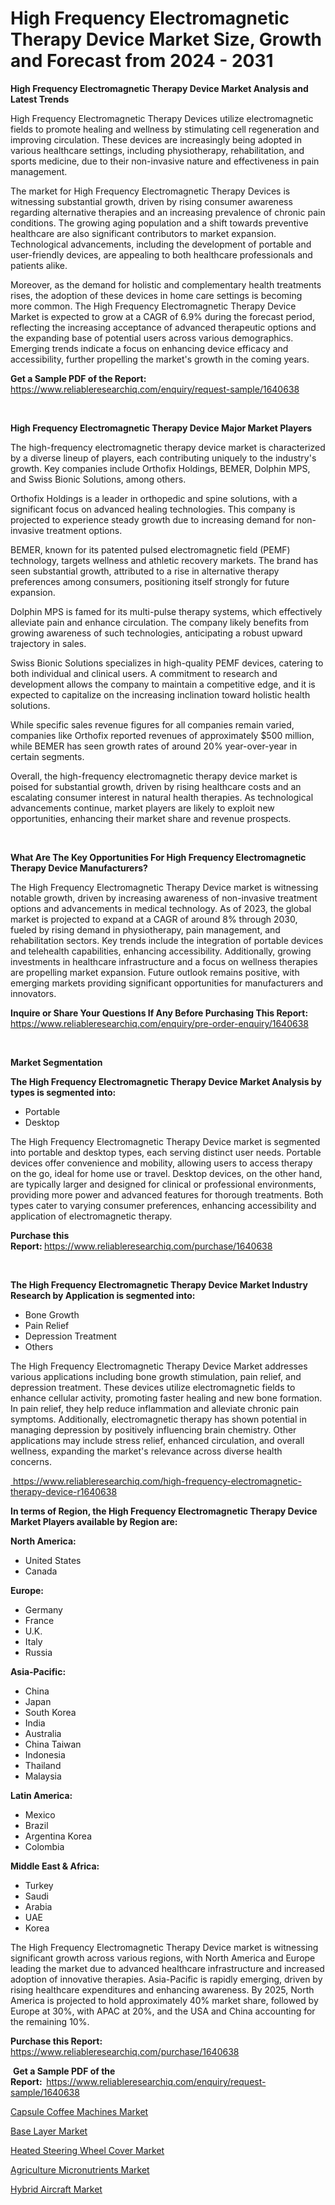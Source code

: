 <p><h1>High Frequency Electromagnetic Therapy Device Market Size, Growth and Forecast from 2024 - 2031</h1></p><p><strong>High Frequency Electromagnetic Therapy Device Market Analysis and Latest Trends</strong></p>
<p><p>High Frequency Electromagnetic Therapy Devices utilize electromagnetic fields to promote healing and wellness by stimulating cell regeneration and improving circulation. These devices are increasingly being adopted in various healthcare settings, including physiotherapy, rehabilitation, and sports medicine, due to their non-invasive nature and effectiveness in pain management.</p><p>The market for High Frequency Electromagnetic Therapy Devices is witnessing substantial growth, driven by rising consumer awareness regarding alternative therapies and an increasing prevalence of chronic pain conditions. The growing aging population and a shift towards preventive healthcare are also significant contributors to market expansion. Technological advancements, including the development of portable and user-friendly devices, are appealing to both healthcare professionals and patients alike.</p><p>Moreover, as the demand for holistic and complementary health treatments rises, the adoption of these devices in home care settings is becoming more common. The High Frequency Electromagnetic Therapy Device Market is expected to grow at a CAGR of 6.9% during the forecast period, reflecting the increasing acceptance of advanced therapeutic options and the expanding base of potential users across various demographics. Emerging trends indicate a focus on enhancing device efficacy and accessibility, further propelling the market's growth in the coming years.</p></p>
<p><strong>Get a Sample PDF of the Report:&nbsp;</strong> <a href="https://www.reliableresearchiq.com/enquiry/request-sample/1640638?utm_campaign=1257&utm_medium=2&utm_source=Github&utm_content=ia&utm_term=25092024&utm_id=high-frequency-electromagnetic-therapy-device">https://www.reliableresearchiq.com/enquiry/request-sample/1640638</a></p>
<p>&nbsp;</p>
<p><strong>High Frequency Electromagnetic Therapy Device Major Market Players</strong></p>
<p><p>The high-frequency electromagnetic therapy device market is characterized by a diverse lineup of players, each contributing uniquely to the industry's growth. Key companies include Orthofix Holdings, BEMER, Dolphin MPS, and Swiss Bionic Solutions, among others.</p><p>Orthofix Holdings is a leader in orthopedic and spine solutions, with a significant focus on advanced healing technologies. This company is projected to experience steady growth due to increasing demand for non-invasive treatment options.</p><p>BEMER, known for its patented pulsed electromagnetic field (PEMF) technology, targets wellness and athletic recovery markets. The brand has seen substantial growth, attributed to a rise in alternative therapy preferences among consumers, positioning itself strongly for future expansion.</p><p>Dolphin MPS is famed for its multi-pulse therapy systems, which effectively alleviate pain and enhance circulation. The company likely benefits from growing awareness of such technologies, anticipating a robust upward trajectory in sales.</p><p>Swiss Bionic Solutions specializes in high-quality PEMF devices, catering to both individual and clinical users. A commitment to research and development allows the company to maintain a competitive edge, and it is expected to capitalize on the increasing inclination toward holistic health solutions.</p><p>While specific sales revenue figures for all companies remain varied, companies like Orthofix reported revenues of approximately $500 million, while BEMER has seen growth rates of around 20% year-over-year in certain segments. </p><p>Overall, the high-frequency electromagnetic therapy device market is poised for substantial growth, driven by rising healthcare costs and an escalating consumer interest in natural health therapies. As technological advancements continue, market players are likely to exploit new opportunities, enhancing their market share and revenue prospects.</p></p>
<p>&nbsp;</p>
<p><strong>What Are The Key Opportunities For High Frequency Electromagnetic Therapy Device Manufacturers?</strong></p>
<p><p>The High Frequency Electromagnetic Therapy Device market is witnessing notable growth, driven by increasing awareness of non-invasive treatment options and advancements in medical technology. As of 2023, the global market is projected to expand at a CAGR of around 8% through 2030, fueled by rising demand in physiotherapy, pain management, and rehabilitation sectors. Key trends include the integration of portable devices and telehealth capabilities, enhancing accessibility. Additionally, growing investments in healthcare infrastructure and a focus on wellness therapies are propelling market expansion. Future outlook remains positive, with emerging markets providing significant opportunities for manufacturers and innovators.</p></p>
<p><strong>Inquire or Share Your Questions If Any Before Purchasing This Report:</strong> <a href="https://www.reliableresearchiq.com/enquiry/pre-order-enquiry/1640638?utm_campaign=1257&utm_medium=2&utm_source=Github&utm_content=ia&utm_term=25092024&utm_id=high-frequency-electromagnetic-therapy-device">https://www.reliableresearchiq.com/enquiry/pre-order-enquiry/1640638</a></p>
<p>&nbsp;</p>
<p><strong>Market Segmentation</strong></p>
<p><strong>The High Frequency Electromagnetic Therapy Device Market Analysis by types is segmented into:</strong></p>
<p><ul><li>Portable</li><li>Desktop</li></ul></p>
<p><p>The High Frequency Electromagnetic Therapy Device market is segmented into portable and desktop types, each serving distinct user needs. Portable devices offer convenience and mobility, allowing users to access therapy on the go, ideal for home use or travel. Desktop devices, on the other hand, are typically larger and designed for clinical or professional environments, providing more power and advanced features for thorough treatments. Both types cater to varying consumer preferences, enhancing accessibility and application of electromagnetic therapy.</p></p>
<p><strong>Purchase this Report:&nbsp;</strong><a href="https://www.reliableresearchiq.com/purchase/1640638?utm_campaign=1257&utm_medium=2&utm_source=Github&utm_content=ia&utm_term=25092024&utm_id=high-frequency-electromagnetic-therapy-device">https://www.reliableresearchiq.com/purchase/1640638</a></p>
<p>&nbsp;</p>
<p><strong>The High Frequency Electromagnetic Therapy Device Market Industry Research by Application is segmented into:</strong></p>
<p><ul><li>Bone Growth</li><li>Pain Relief</li><li>Depression Treatment</li><li>Others</li></ul></p>
<p><p>The High Frequency Electromagnetic Therapy Device Market addresses various applications including bone growth stimulation, pain relief, and depression treatment. These devices utilize electromagnetic fields to enhance cellular activity, promoting faster healing and new bone formation. In pain relief, they help reduce inflammation and alleviate chronic pain symptoms. Additionally, electromagnetic therapy has shown potential in managing depression by positively influencing brain chemistry. Other applications may include stress relief, enhanced circulation, and overall wellness, expanding the market's relevance across diverse health concerns.</p></p>
<p><a href="https://www.reliableresearchiq.com/high-frequency-electromagnetic-therapy-device-r1640638?utm_campaign=1257&utm_medium=2&utm_source=Github&utm_content=ia&utm_term=25092024&utm_id=high-frequency-electromagnetic-therapy-device">&nbsp;https://www.reliableresearchiq.com/high-frequency-electromagnetic-therapy-device-r1640638</a></p>
<p><strong>In terms of Region, the High Frequency Electromagnetic Therapy Device Market Players available by Region are:</strong></p>
<p>
    <p> <strong> North America: </strong>
        <ul>
            <li>United States</li>
            <li>Canada</li>
        </ul>
        </p> 
    <p> <strong> Europe: </strong>
        <ul>
            <li>Germany</li>
            <li>France</li>
            <li>U.K.</li>
            <li>Italy</li>
            <li>Russia</li>
        </ul>
        </p> 
    <p> <strong> Asia-Pacific: </strong>
        <ul>
            <li>China</li>
            <li>Japan</li>
            <li>South Korea</li>
            <li>India</li>
            <li>Australia</li>
            <li>China Taiwan</li>
            <li>Indonesia</li>
            <li>Thailand</li>
            <li>Malaysia</li>
        </ul>
        </p> 
    <p> <strong> Latin America: </strong>
        <ul>
            <li>Mexico</li>
            <li>Brazil</li>
            <li>Argentina Korea</li>
            <li>Colombia</li>
        </ul>
        </p> 
    <p> <strong> Middle East & Africa: </strong>
        <ul>
            <li>Turkey</li>
            <li>Saudi</li>
            <li>Arabia</li>
            <li>UAE</li>
            <li>Korea</li>
        </ul>
    </p>
    </p>
<p><p>The High Frequency Electromagnetic Therapy Device market is witnessing significant growth across various regions, with North America and Europe leading the market due to advanced healthcare infrastructure and increased adoption of innovative therapies. Asia-Pacific is rapidly emerging, driven by rising healthcare expenditures and enhancing awareness. By 2025, North America is projected to hold approximately 40% market share, followed by Europe at 30%, with APAC at 20%, and the USA and China accounting for the remaining 10%.</p></p>
<p><strong>Purchase this Report: </strong><a href="https://www.reliableresearchiq.com/purchase/1640638?utm_campaign=1257&utm_medium=2&utm_source=Github&utm_content=ia&utm_term=25092024&utm_id=high-frequency-electromagnetic-therapy-device">https://www.reliableresearchiq.com/purchase/1640638</a></p>
<p>&nbsp;<strong>Get a Sample PDF of the Report:&nbsp;&nbsp;</strong><a href="https://www.reliableresearchiq.com/enquiry/request-sample/1640638?utm_campaign=1257&utm_medium=2&utm_source=Github&utm_content=ia&utm_term=25092024&utm_id=high-frequency-electromagnetic-therapy-device">https://www.reliableresearchiq.com/enquiry/request-sample/1640638</a></p>
<p><strong></strong></p>
<p><p><a href="https://issuu.com/reportprime-2/docs/capsule-coffee-machines-market-size_f26e9913070b0a?utm_campaign=1257&utm_medium=2&utm_source=Github&utm_content=ia&utm_term=25092024&utm_id=high-frequency-electromagnetic-therapy-device">Capsule Coffee Machines Market</a></p><p><a href="https://issuu.com/reportprime-2/docs/base-layer-market-size-2030.pptx_aba5feef1accc2?utm_campaign=1257&utm_medium=2&utm_source=Github&utm_content=ia&utm_term=25092024&utm_id=high-frequency-electromagnetic-therapy-device">Base Layer Market</a></p><p><a href="https://www.linkedin.com/pulse/heated-steering-wheel-cover-market-outlook-complete-industry-heb5e?utm_campaign=1257&utm_medium=2&utm_source=Github&utm_content=ia&utm_term=25092024&utm_id=high-frequency-electromagnetic-therapy-device">Heated Steering Wheel Cover Market</a></p><p><a href="https://www.linkedin.com/pulse/agriculture-micronutrients-market-segmentation-geographical-iwuwf?utm_campaign=1257&utm_medium=2&utm_source=Github&utm_content=ia&utm_term=25092024&utm_id=high-frequency-electromagnetic-therapy-device">Agriculture Micronutrients Market</a></p><p><a href="https://www.linkedin.com/pulse/hybrid-aircraft-market-trends-focusing-insight-forecast-analysis-pn9se?utm_campaign=1257&utm_medium=2&utm_source=Github&utm_content=ia&utm_term=25092024&utm_id=high-frequency-electromagnetic-therapy-device">Hybrid Aircraft Market</a></p></p>